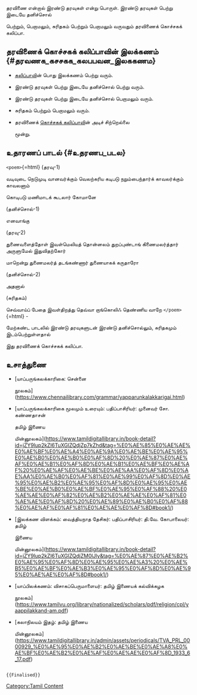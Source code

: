 தரவிணை என்றால் இரண்டு தரவுகள் என்று பொருள். இரண்டு தரவுகள் பெற்று இடையே தனிச்சொல்
பெற்றும், பெறாமலும், சுரிதகம் பெற்றும் பெறாமலும் வருவதும் தரவிணைக் கொச்சகக் கலிப்பா.

## தரவிணைக் கொச்சகக் கலிப்பாவின் இலக்கணம் {#தரவணக_கசசகக_கலபபவன_இலககணம}

-   [கலிப்பாவ](கலிப்பா "wikilink")ின் பொது இலக்கணம் பெற்று வரும்.
-   இரண்டு தரவுகள் பெற்று இடையே தனிச்சொல் பெற்று வரும்.
-   இரண்டு தரவுகள் பெற்று இடையே தனிச்சொல் பெறாமலும் வரும்.
-   சுரிதகம் பெற்றும் பெறாமலும் வரும்.
-   தரவிணைக் [கொச்சகக் கலிப்பாவ](கொச்சகக்_கலிப்பா "wikilink")ின் அடிச் சிற்றெல்லை
    மூன்று.

## உதாரணப் பாடல் {#உதரணப_படல}

`<poem>`{=html} (தரவு-1)

வடிவுடை நெடுமுடி வானவர்க்கும் வெலற்கரிய கடிபடு நறும்பைந்தார்க் காவலர்க்கும் காவலனாம்
கொடிபடு மணிமாடக் கூடலார் கோமானே

(தனிச்சொல்-1)

எனவாங்கு

(தரவு-2)

துணைவளைத்தோள் இவள்மெலியத் தொன்னலம் துறப்புண்டாங் கிணைமலர்த்தார் அருளுமேல் இதுவிதற்கோர்
மாறென்று துணைமலர்த் தடங்கண்ணார் துணையாகக் கருதாரோ

(தனிச்சொல்-2)

அதனால்

(சுரிதகம்)

செவ்வாய்ப் பேதை இவள்திறத்து தெவ்வா றாங்கொலிஃ தெண்ணிய வாறே `</poem>`{=html} -
மேற்கண்ட பாடலில் இரண்டு தரவுகளுடன் இரண்டு தனிச்சொல்லும், சுரிதகமும் இடம்பெற்றுள்ளதால்
இது தரவிணைக் கொச்சகக் கலிப்பா.

## உசாத்துணை

-   [யாப்பருங்கலக்காரிகை: சென்னை
    நூலகம்](https://www.chennailibrary.com/grammar/yapparunkalakkarigai.html)
-   [யாப்பருங்கலக்காரிகை மூலமும் உரையும்: பதிப்பாசிரியர்: முனைவர் சோ. கண்ணதாசன்
    தமிழ் இணைய
    மின்னூலகம்](https://www.tamildigitallibrary.in/book-detail?id=jZY9lup2kZl6TuXGlZQdjZp7kZhd&tag=%E0%AE%85%E0%AE%AE%E0%AE%BF%E0%AE%A4%E0%AE%9A%E0%AE%BE%E0%AE%95%E0%AE%B0%E0%AE%B0%E0%AF%8D%20%E0%AE%87%E0%AE%AF%E0%AE%B1%E0%AF%8D%E0%AE%B1%E0%AE%BF%E0%AE%AF%20%E0%AE%AF%E0%AE%BE%E0%AE%AA%E0%AF%8D%E0%AE%AA%E0%AE%B0%E0%AF%81%E0%AE%99%E0%AF%8D%E0%AE%95%E0%AE%B2%E0%AE%95%E0%AF%8D%E0%AE%95%E0%AE%BE%E0%AE%B0%E0%AE%BF%E0%AE%95%E0%AF%88%20%E0%AE%AE%E0%AF%82%E0%AE%B2%E0%AE%AE%E0%AF%81%E0%AE%AE%E0%AF%8D%20%E0%AE%89%E0%AE%B0%E0%AF%88%E0%AE%AF%E0%AF%81%E0%AE%AE%E0%AF%8D#book1/)
-   [இலக்கண விளக்கம்: வைத்தியநாத தேசிகர்: பதிப்பாசிரியர்: தி.வே. கோபாலையர்: தமிழ்
    இணைய
    மின்னூலகம்](https://www.tamildigitallibrary.in/book-detail?id=jZY9lup2kZl6TuXGlZQdjZM0lJly&tag=%E0%AE%87%E0%AE%B2%E0%AE%95%E0%AF%8D%E0%AE%95%E0%AE%A3%20%E0%AE%B5%E0%AE%BF%E0%AE%B3%E0%AE%95%E0%AF%8D%E0%AE%95%E0%AE%AE%E0%AF%8D#book1/)
-   [யாப்பிலக்கணம்: விசாகப்பெருமாளையர்: தமிழ் இணையக் கல்விக்கழக
    நூலகம்](https://www.tamilvu.org/library/nationalized/scholars/pdf/religion/cpl/yaappilakkand-am.pdf)
-   [கலாநிலயம் இதழ்: தமிழ் இணைய
    மின்னூலகம்](https://www.tamildigitallibrary.in/admin/assets/periodicals/TVA_PRL_0000929_%E0%AE%95%E0%AE%B2%E0%AE%BE%E0%AE%A8%E0%AE%BF%E0%AE%B2%E0%AE%AF%E0%AE%AE%E0%AF%8D_1933_6_17.pdf)

```{=mediawiki}
{{Finalised}}
```
[Category:Tamil Content](Category:Tamil_Content "wikilink")
